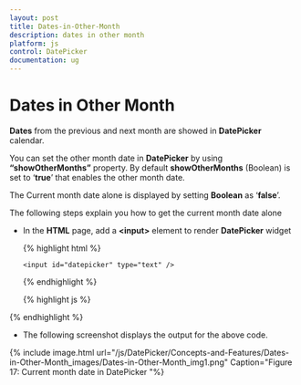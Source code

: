 ```yaml
---
layout: post
title: Dates-in-Other-Month
description: dates in other month
platform: js
control: DatePicker
documentation: ug
---
```


# Dates in Other Month

**Dates** from the previous and next month are showed in **DatePicker** calendar. 

You can set the other month date in **DatePicker** by using **“showOtherMonths”** property. By default **showOtherMonths** (Boolean) is set to ‘**true**’ that enables the other month date.

The Current month date alone is displayed by setting **Boolean** as ‘**false**’.

The following steps explain you how to get the current month date alone

* In the **HTML** page, add a **&lt;input&gt;** element to render **DatePicker** widget

  {% highlight html %}
  
      <input id="datepicker" type="text" />
      
  {% endhighlight %}
  
  {% highlight js %}

<script type="text/javascript">
  // Add the code to get the current month date
        $(function () {
            // declaration
             $("#datepicker").ejDatePicker({
                showOtherMonths: false
            });
        });
 </script>

  {% endhighlight %}


*  The following screenshot displays the output for the above code.

{% include image.html url="/js/DatePicker/Concepts-and-Features/Dates-in-Other-Month_images/Dates-in-Other-Month_img1.png" Caption="Figure 17: Current month date in DatePicker	 "%}

